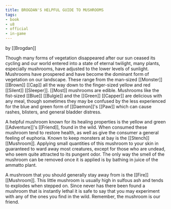 ```yaml
---
title: BROGDAN'S HELPFUL GUIDE TO MUSHROOMS
tags:
- book
- u8
- official
- in-game
---
```


by [[Brogdan]]  
  
Though many forms of vegetation disappeared after our sun ceased its cycling and our world entered into a state of eternal twilight, many plants, especially mushrooms, have adjusted to the lower levels of sunlight. Mushrooms have prospered and have become the dominant form of vegetation on our landscape. These range from the man-sized [[Monster]] [[Brown]] [[Cap]] all the way down to the finger-sized yellow and red [[Silent]] [[Sleeper]]. [[Most]] mushrooms are edible. Mushrooms like the fist-sized [[Blue]] [[Bulgie]] and the [[Green]] [[Capper]] are delicious with any meal, though sometimes they may be confused by the less experienced for the blue and green form of [[Daemon]]'s [[Paw]] which can cause rashes, blisters, and general bladder distress.  
  
A helpful mushroom known for its healing properties is the yellow and green [[Adventure]]'s [[Friend]], found in the wild. When consumed these mushroom tend to restore health, as well as give the consumer a general feeling of euphoria. Known to keep monsters at bay is the [[Stench]] [[Mushroom]]. Applying small quantities of this mushroom to your skin in guaranteed to ward away most creatures, except for those who are undead, who seem quite attracted to its pungent odor. The only way the smell of the mushroom can be removed once it is applied is by bathing in juice of the ammatto plant.  
  
A mushroom that you should generally stay away from is the [[Fire]] [[Mushroom]]. This little mushroom is usually high in sulfous ash and tends to explodes when stepped on. Since never has there been found a mushroom that is instantly lethal it is safe to say that you may experiment with any of the ones you find in the wild. Remember, the mushroom is our friend.